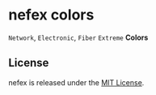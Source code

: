 # nefex colors

`Network`, `Electronic`, `Fiber` `Extreme` **Colors**

## License

nefex is released under the [MIT License](http://www.opensource.org/licenses/MIT).
